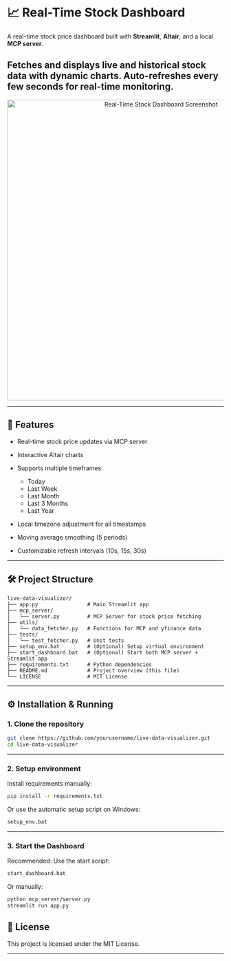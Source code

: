 # 📈 Real-Time Stock Dashboard

A real-time stock price dashboard built with **Streamlit**, **Altair**, and a local **MCP server**.

Fetches and displays live and historical stock data with dynamic charts.
Auto-refreshes every few seconds for real-time monitoring.
---

<!-- Dashboard Screenshot -->
<p align="center">
  <img src="assets/dashboard-screenshot.png" alt="Real-Time Stock Dashboard Screenshot" width="700"/>
</p>

---

## 🚀 Features

* Real-time stock price updates via MCP server
* Interactive Altair charts
* Supports multiple timeframes:

  * Today
  * Last Week
  * Last Month
  * Last 3 Months
  * Last Year
* Local timezone adjustment for all timestamps
* Moving average smoothing (5 periods)
* Customizable refresh intervals (10s, 15s, 30s)

---

## 🛠 Project Structure

```
live-data-visualizer/
├── app.py                # Main Streamlit app
├── mcp_server/
│   └── server.py         # MCP Server for stock price fetching
├── utils/
│   └── data_fetcher.py   # Functions for MCP and yfinance data
├── tests/
│   └── test_fetcher.py   # Unit tests
├── setup_env.bat         # (Optional) Setup virtual environment
├── start_dashboard.bat   # (Optional) Start both MCP server + Streamlit app
├── requirements.txt      # Python dependencies
├── README.md             # Project overview (this file)
└── LICENSE               # MIT License
```

---

## ⚙️ Installation & Running

### 1. Clone the repository

```bash
git clone https://github.com/yourusername/live-data-visualizer.git
cd live-data-visualizer
```

---

### 2. Setup environment

Install requirements manually:

```bash
pip install -r requirements.txt
```

Or use the automatic setup script on Windows:

```bash
setup_env.bat
```

---

### 3. Start the Dashboard

Recommended: Use the start script:

```bash
start_dashboard.bat
```

Or manually:

```bash
python mcp_server/server.py
streamlit run app.py
```

## 📜 License

This project is licensed under the MIT License.

---